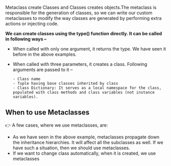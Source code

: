 Metaclass create Classes and Classes creates objects.The metaclass is responsible for the generation of classes, so we can write our custom metaclasses to modify the way classes are generated by performing extra actions or injecting code.

**We can create classes using the type() function directly. It can be called in following ways –**

- When called with only one argument, it returns the type. We have seen it before in the above examples.
- When called with three parameters, it creates a class. Following arguments are passed to it –

      - Class name
      - Tuple having base classes inherited by class
      - Class Dictionary: It serves as a local namespace for the class, populated with class methods and class variables (not instance variables).

## When to use Metaclasses

👉 A few cases, where we use metaclasses, are:

- As we have seen in the above example, metaclasses propagate down the inheritance hierarchies. It will affect all the subclasses as well. If we have such a situation, then we should use metaclasses.
- If we want to change class automatically, when it is created, we use metaclasses

